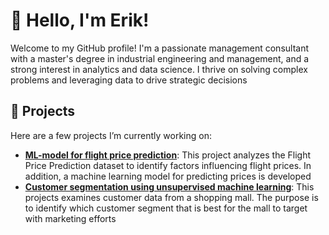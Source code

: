 # 👋 Hello, I'm Erik!

Welcome to my GitHub profile! I'm a passionate management consultant with a master's degree in industrial engineering and management, and a strong interest in analytics and data science. I thrive on solving complex problems and leveraging data to drive strategic decisions

## 🚀 Projects

Here are a few projects I’m currently working on:

- **[ML-model for flight price prediction](https://github.com/ErikBusk/ML_Flight_Price_Prediction)**: This project analyzes the Flight Price Prediction dataset to identify factors influencing flight prices. In addition, a machine learning model for predicting prices is developed
- **[Customer segmentation using unsupervised machine learning](https://github.com/ErikBusk/Mall_Customer_Segmentation)**: This projects examines customer data from a shopping mall. The purpose is to identify which customer segment that is best for the mall to target with marketing efforts

